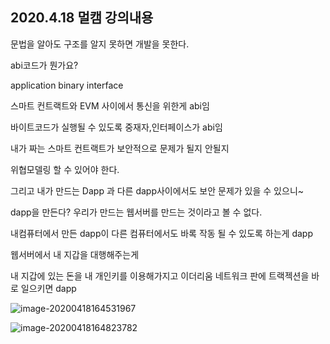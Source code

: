 ## 2020.4.18 멀캠 강의내용

문법을 알아도 구조를 알지 못하면 개발을 못한다.





abi코드가 뭔가요?

application binary interface



스마트 컨트랙트와 EVM 사이에서 통신을 위한게 abi임

바이트코드가 실행될 수 있도록 중재자,인터페이스가 abi임



내가 짜는 스마트 컨트랙트가 보안적으로 문제가 될지 안될지

위협모델링 할 수 있어야 한다.

그리고 내가 만드는 Dapp 과 다른 dapp사이에서도 보안 문제가 있을 수 있으니~



dapp을 만든다? 우리가 만드는 웹서버를 만드는 것이라고 볼 수 없다.



내컴퓨터에서 만든 dapp이 다른 컴퓨터에서도 바록 작동 될 수 있도록 하는게 dapp 





웹서버에서 내 지갑을 대행해주는게



내 지갑에 있는 돈을 내 개인키를 이용해가지고 이더리움 네트워크 판에 트랙젝션을 바로 일으키면 dapp

![image-20200418164531967](C:\Users\KAUstar\AppData\Roaming\Typora\typora-user-images\image-20200418164531967.png)

![image-20200418164823782](C:\Users\KAUstar\AppData\Roaming\Typora\typora-user-images\image-20200418164823782.png)